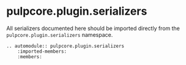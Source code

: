 # pulpcore.plugin.serializers

All serializers documented here should be imported directly from the `pulpcore.plugin.serializers`
namespace.

```{eval-rst}
.. automodule:: pulpcore.plugin.serializers
    :imported-members:
    :members:
```
